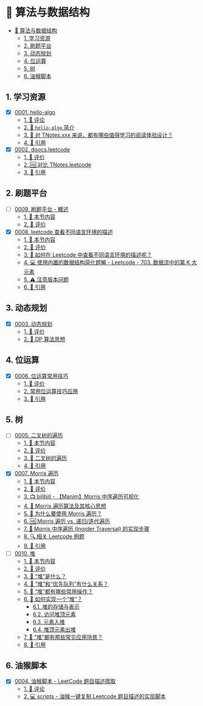 # 🧠 算法与数据结构

<!-- region:toc -->

- [🧠 算法与数据结构](#-算法与数据结构)
  - [1. 学习资源](#1-学习资源)
  - [2. 刷题平台](#2-刷题平台)
  - [3. 动态规划](#3-动态规划)
  - [4. 位运算](#4-位运算)
  - [5. 树](#5-树)
  - [6. 油猴脚本](#6-油猴脚本)

<!-- endregion:toc -->

## 1. 学习资源

- [x] [0001. hello-algo](https://github.com/tnotesjs/TNotes.algorithms/tree/main/notes/0001.%20hello-algo/README.md)
  - [1. 🫧 评论](https://github.com/tnotesjs/TNotes.algorithms/tree/main/notes/0001.%20hello-algo/README.md#1--评论)
  - [2. 📒 `hello-algo` 简介](https://github.com/tnotesjs/TNotes.algorithms/tree/main/notes/0001.%20hello-algo/README.md#2--hello-algo-简介)
  - [3. 🤔 对 TNotes.xxx 来说，都有哪些值得学习的阅读体验设计？](https://github.com/tnotesjs/TNotes.algorithms/tree/main/notes/0001.%20hello-algo/README.md#3--对-tnotesxxx-来说都有哪些值得学习的阅读体验设计)
  - [4. 🔗 引用](https://github.com/tnotesjs/TNotes.algorithms/tree/main/notes/0001.%20hello-algo/README.md#4--引用)
- [x] [0002. doocs.leetcode](https://github.com/tnotesjs/TNotes.algorithms/tree/main/notes/0002.%20doocs.leetcode/README.md)
  - [1. 🫧 评价](https://github.com/tnotesjs/TNotes.algorithms/tree/main/notes/0002.%20doocs.leetcode/README.md#1--评价)
  - [2. 🆚 对比 TNotes.leetcode](https://github.com/tnotesjs/TNotes.algorithms/tree/main/notes/0002.%20doocs.leetcode/README.md#2--对比-tnotesleetcode)
  - [3. 🔗 引用](https://github.com/tnotesjs/TNotes.algorithms/tree/main/notes/0002.%20doocs.leetcode/README.md#3--引用)

## 2. 刷题平台

- [ ] [0009. 刷题平台 - 概述](https://github.com/tnotesjs/TNotes.algorithms/tree/main/notes/0009.%20%E5%88%B7%E9%A2%98%E5%B9%B3%E5%8F%B0%20-%20%E6%A6%82%E8%BF%B0/README.md)
  - [1. 🎯 本节内容](https://github.com/tnotesjs/TNotes.algorithms/tree/main/notes/0009.%20%E5%88%B7%E9%A2%98%E5%B9%B3%E5%8F%B0%20-%20%E6%A6%82%E8%BF%B0/README.md#1--本节内容)
  - [2. 🫧 评价](https://github.com/tnotesjs/TNotes.algorithms/tree/main/notes/0009.%20%E5%88%B7%E9%A2%98%E5%B9%B3%E5%8F%B0%20-%20%E6%A6%82%E8%BF%B0/README.md#2--评价)
- [x] [0008. leetcode 查看不同语言环境的描述](https://github.com/tnotesjs/TNotes.algorithms/tree/main/notes/0008.%20leetcode%20%E6%9F%A5%E7%9C%8B%E4%B8%8D%E5%90%8C%E8%AF%AD%E8%A8%80%E7%8E%AF%E5%A2%83%E7%9A%84%E6%8F%8F%E8%BF%B0/README.md)
  - [1. 🎯 本节内容](https://github.com/tnotesjs/TNotes.algorithms/tree/main/notes/0008.%20leetcode%20%E6%9F%A5%E7%9C%8B%E4%B8%8D%E5%90%8C%E8%AF%AD%E8%A8%80%E7%8E%AF%E5%A2%83%E7%9A%84%E6%8F%8F%E8%BF%B0/README.md#1--本节内容)
  - [2. 🫧 评价](https://github.com/tnotesjs/TNotes.algorithms/tree/main/notes/0008.%20leetcode%20%E6%9F%A5%E7%9C%8B%E4%B8%8D%E5%90%8C%E8%AF%AD%E8%A8%80%E7%8E%AF%E5%A2%83%E7%9A%84%E6%8F%8F%E8%BF%B0/README.md#2--评价)
  - [3. 🤔 如何在 Leetcode 中查看不同语言环境的描述呢？](https://github.com/tnotesjs/TNotes.algorithms/tree/main/notes/0008.%20leetcode%20%E6%9F%A5%E7%9C%8B%E4%B8%8D%E5%90%8C%E8%AF%AD%E8%A8%80%E7%8E%AF%E5%A2%83%E7%9A%84%E6%8F%8F%E8%BF%B0/README.md#3--如何在-leetcode-中查看不同语言环境的描述呢)
  - [4. 💻 使用内置的数据结构简化题解 - Leetcode - 703. 数据流中的第 K 大元素](https://github.com/tnotesjs/TNotes.algorithms/tree/main/notes/0008.%20leetcode%20%E6%9F%A5%E7%9C%8B%E4%B8%8D%E5%90%8C%E8%AF%AD%E8%A8%80%E7%8E%AF%E5%A2%83%E7%9A%84%E6%8F%8F%E8%BF%B0/README.md#4--使用内置的数据结构简化题解---leetcode---703-数据流中的第-k-大元素)
  - [5. ⚠️ 注意版本问题](https://github.com/tnotesjs/TNotes.algorithms/tree/main/notes/0008.%20leetcode%20%E6%9F%A5%E7%9C%8B%E4%B8%8D%E5%90%8C%E8%AF%AD%E8%A8%80%E7%8E%AF%E5%A2%83%E7%9A%84%E6%8F%8F%E8%BF%B0/README.md#5-️-注意版本问题)
  - [6. 🔗 引用](https://github.com/tnotesjs/TNotes.algorithms/tree/main/notes/0008.%20leetcode%20%E6%9F%A5%E7%9C%8B%E4%B8%8D%E5%90%8C%E8%AF%AD%E8%A8%80%E7%8E%AF%E5%A2%83%E7%9A%84%E6%8F%8F%E8%BF%B0/README.md#6--引用)

## 3. 动态规划

- [x] [0003. 动态规划](https://github.com/tnotesjs/TNotes.algorithms/tree/main/notes/0003.%20%E5%8A%A8%E6%80%81%E8%A7%84%E5%88%92/README.md)
  - [1. 🫧 评价](https://github.com/tnotesjs/TNotes.algorithms/tree/main/notes/0003.%20%E5%8A%A8%E6%80%81%E8%A7%84%E5%88%92/README.md#1--评价)
  - [2. 📒 DP 算法思想](https://github.com/tnotesjs/TNotes.algorithms/tree/main/notes/0003.%20%E5%8A%A8%E6%80%81%E8%A7%84%E5%88%92/README.md#2--dp-算法思想)

## 4. 位运算

- [x] [0006. 位运算常用技巧](https://github.com/tnotesjs/TNotes.algorithms/tree/main/notes/0006.%20%E4%BD%8D%E8%BF%90%E7%AE%97%E5%B8%B8%E7%94%A8%E6%8A%80%E5%B7%A7/README.md)
  - [1. 🫧 评价](https://github.com/tnotesjs/TNotes.algorithms/tree/main/notes/0006.%20%E4%BD%8D%E8%BF%90%E7%AE%97%E5%B8%B8%E7%94%A8%E6%8A%80%E5%B7%A7/README.md#1--评价)
  - [2. 常用位运算技巧应用](https://github.com/tnotesjs/TNotes.algorithms/tree/main/notes/0006.%20%E4%BD%8D%E8%BF%90%E7%AE%97%E5%B8%B8%E7%94%A8%E6%8A%80%E5%B7%A7/README.md#2-常用位运算技巧应用)
  - [3. 🔗 引用](https://github.com/tnotesjs/TNotes.algorithms/tree/main/notes/0006.%20%E4%BD%8D%E8%BF%90%E7%AE%97%E5%B8%B8%E7%94%A8%E6%8A%80%E5%B7%A7/README.md#3--引用)

## 5. 树

- [ ] [0005. 二叉树的遍历](https://github.com/tnotesjs/TNotes.algorithms/tree/main/notes/0005.%20%E4%BA%8C%E5%8F%89%E6%A0%91%E7%9A%84%E9%81%8D%E5%8E%86/README.md)
  - [1. 🎯 本节内容](https://github.com/tnotesjs/TNotes.algorithms/tree/main/notes/0005.%20%E4%BA%8C%E5%8F%89%E6%A0%91%E7%9A%84%E9%81%8D%E5%8E%86/README.md#1--本节内容)
  - [2. 🫧 评价](https://github.com/tnotesjs/TNotes.algorithms/tree/main/notes/0005.%20%E4%BA%8C%E5%8F%89%E6%A0%91%E7%9A%84%E9%81%8D%E5%8E%86/README.md#2--评价)
  - [3. 📒 二叉树的遍历](https://github.com/tnotesjs/TNotes.algorithms/tree/main/notes/0005.%20%E4%BA%8C%E5%8F%89%E6%A0%91%E7%9A%84%E9%81%8D%E5%8E%86/README.md#3--二叉树的遍历)
  - [4. 🔗 引用](https://github.com/tnotesjs/TNotes.algorithms/tree/main/notes/0005.%20%E4%BA%8C%E5%8F%89%E6%A0%91%E7%9A%84%E9%81%8D%E5%8E%86/README.md#4--引用)
- [x] [0007. Morris 遍历](https://github.com/tnotesjs/TNotes.algorithms/tree/main/notes/0007.%20Morris%20%E9%81%8D%E5%8E%86/README.md)
  - [1. 🎯 本节内容](https://github.com/tnotesjs/TNotes.algorithms/tree/main/notes/0007.%20Morris%20%E9%81%8D%E5%8E%86/README.md#1--本节内容)
  - [2. 🫧 评价](https://github.com/tnotesjs/TNotes.algorithms/tree/main/notes/0007.%20Morris%20%E9%81%8D%E5%8E%86/README.md#2--评价)
  - [3. 📺 bilibili - 【Manim】Morris 中序遍历可视化](https://github.com/tnotesjs/TNotes.algorithms/tree/main/notes/0007.%20Morris%20%E9%81%8D%E5%8E%86/README.md#3--bilibili---manimmorris-中序遍历可视化)
  - [4. 🧠 Morris 遍历算法及其核心思想](https://github.com/tnotesjs/TNotes.algorithms/tree/main/notes/0007.%20Morris%20%E9%81%8D%E5%8E%86/README.md#4--morris-遍历算法及其核心思想)
  - [5. 🤔 为什么要使用 Morris 遍历？](https://github.com/tnotesjs/TNotes.algorithms/tree/main/notes/0007.%20Morris%20%E9%81%8D%E5%8E%86/README.md#5--为什么要使用-morris-遍历)
  - [6. 🆚 Morris 遍历 vs. 递归/迭代遍历](https://github.com/tnotesjs/TNotes.algorithms/tree/main/notes/0007.%20Morris%20%E9%81%8D%E5%8E%86/README.md#6--morris-遍历-vs-递归迭代遍历)
  - [7. 📒 Morris 中序遍历 (Inorder Traversal) 的实现步骤](https://github.com/tnotesjs/TNotes.algorithms/tree/main/notes/0007.%20Morris%20%E9%81%8D%E5%8E%86/README.md#7--morris-中序遍历-inorder-traversal-的实现步骤)
  - [8. 🔍 相关 Leetcode 例题](https://github.com/tnotesjs/TNotes.algorithms/tree/main/notes/0007.%20Morris%20%E9%81%8D%E5%8E%86/README.md#8--相关-leetcode-例题)
  - [9. 🔗 引用](https://github.com/tnotesjs/TNotes.algorithms/tree/main/notes/0007.%20Morris%20%E9%81%8D%E5%8E%86/README.md#9--引用)
- [ ] [0010. 堆](https://github.com/tnotesjs/TNotes.algorithms/tree/main/notes/0010.%20%E5%A0%86/README.md)
  - [1. 🎯 本节内容](https://github.com/tnotesjs/TNotes.algorithms/tree/main/notes/0010.%20%E5%A0%86/README.md#1--本节内容)
  - [2. 🫧 评价](https://github.com/tnotesjs/TNotes.algorithms/tree/main/notes/0010.%20%E5%A0%86/README.md#2--评价)
  - [3. 🤔 “堆”是什么？](https://github.com/tnotesjs/TNotes.algorithms/tree/main/notes/0010.%20%E5%A0%86/README.md#3--堆是什么)
  - [4. 🤔 “堆”和“优先队列”有什么关系？](https://github.com/tnotesjs/TNotes.algorithms/tree/main/notes/0010.%20%E5%A0%86/README.md#4--堆和优先队列有什么关系)
  - [5. 🤔 “堆”都有哪些常用操作？](https://github.com/tnotesjs/TNotes.algorithms/tree/main/notes/0010.%20%E5%A0%86/README.md#5--堆都有哪些常用操作)
  - [6. 🤔 如何实现一个“堆”？](https://github.com/tnotesjs/TNotes.algorithms/tree/main/notes/0010.%20%E5%A0%86/README.md#6--如何实现一个堆)
    - [6.1. 堆的存储与表示](https://github.com/tnotesjs/TNotes.algorithms/tree/main/notes/0010.%20%E5%A0%86/README.md#61-堆的存储与表示)
    - [6.2. 访问堆顶元素](https://github.com/tnotesjs/TNotes.algorithms/tree/main/notes/0010.%20%E5%A0%86/README.md#62-访问堆顶元素)
    - [6.3. 元素入堆](https://github.com/tnotesjs/TNotes.algorithms/tree/main/notes/0010.%20%E5%A0%86/README.md#63-元素入堆)
    - [6.4. 堆顶元素出堆](https://github.com/tnotesjs/TNotes.algorithms/tree/main/notes/0010.%20%E5%A0%86/README.md#64-堆顶元素出堆)
  - [7. 🤔 “堆”都有那些常见应用场景？](https://github.com/tnotesjs/TNotes.algorithms/tree/main/notes/0010.%20%E5%A0%86/README.md#7--堆都有那些常见应用场景)
  - [8. 🔗 引用](https://github.com/tnotesjs/TNotes.algorithms/tree/main/notes/0010.%20%E5%A0%86/README.md#8--引用)

## 6. 油猴脚本

- [x] [0004. 油猴脚本 - LeetCode 题目描述爬取](https://github.com/tnotesjs/TNotes.algorithms/tree/main/notes/0004.%20%E6%B2%B9%E7%8C%B4%E8%84%9A%E6%9C%AC%20-%20LeetCode%20%E9%A2%98%E7%9B%AE%E6%8F%8F%E8%BF%B0%E7%88%AC%E5%8F%96/README.md)
  - [1. 🫧 评论](https://github.com/tnotesjs/TNotes.algorithms/tree/main/notes/0004.%20%E6%B2%B9%E7%8C%B4%E8%84%9A%E6%9C%AC%20-%20LeetCode%20%E9%A2%98%E7%9B%AE%E6%8F%8F%E8%BF%B0%E7%88%AC%E5%8F%96/README.md#1--评论)
  - [2. 💻 scripts - 油猴一键复制 Leetcode 题目描述的实现脚本](https://github.com/tnotesjs/TNotes.algorithms/tree/main/notes/0004.%20%E6%B2%B9%E7%8C%B4%E8%84%9A%E6%9C%AC%20-%20LeetCode%20%E9%A2%98%E7%9B%AE%E6%8F%8F%E8%BF%B0%E7%88%AC%E5%8F%96/README.md#2--scripts---油猴一键复制-leetcode-题目描述的实现脚本)
